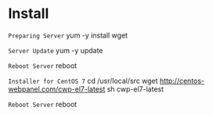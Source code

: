 # Install
`Preparing Server`
yum -y install wget

`Server Update`
yum -y update

`Reboot Server`
reboot

`Installer for CentOS 7`
cd /usr/local/src 
wget http://centos-webpanel.com/cwp-el7-latest 
sh cwp-el7-latest 

`Reboot Server`
reboot
